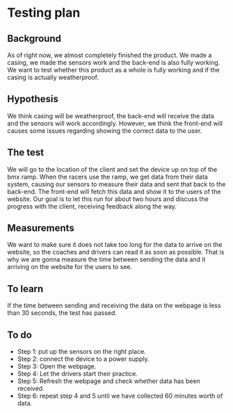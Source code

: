 # Testing plan

## Background

As of right now, we almost completely finished the product. We made a casing, we made the sensors work and the back-end is also fully working. We want to test whether this product as a whole is fully working and if the casing is actually weatherproof.

## Hypothesis

We think casing will be weatherproof, the back-end will receive the data and the sensors will work accordingly. However, we think the front-end will causes some issues regarding showing the correct data to the user.

## The test

We will go to the location of the client and set the device up on top of the bmx ramp. When the racers use the ramp, we get data from their data system, causing our sensors to measure their data and sent that back to the back-end. The front-end will fetch this data and show it to the users of the website. Our goal is to let this run for about two hours and discuss the progress with the client, receiving feedback along the way.

## Measurements

We want to make sure it does not take too long for the data to arrive on the website, so the coaches and drivers can read it as soon as possible. That is why we are gonna measure the time between sending the data and it arriving on the website for the users to see.

## To learn

If the time between sending and receiving the data on the webpage is less than 30 seconds, the test has passed.

## To do

- Step 1: put up the sensors on the right place.
- Step 2: connect the device to a power supply.
- Step 3: Open the webpage.
- Step 4: Let the drivers start their practice.
- Step 5: Refresh the webpage and check whether data has been received.
- Step 6: repeat step 4 and 5 until we have collected 60 minutes worth of data.

